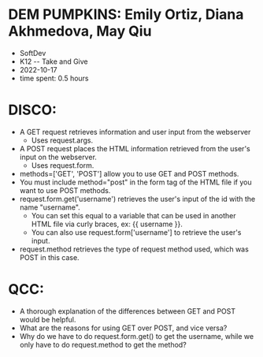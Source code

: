 # DEM PUMPKINS: Emily Ortiz, Diana Akhmedova, May Qiu
* SoftDev
* K12 -- Take and Give
* 2022-10-17
* time spent: 0.5 hours

# DISCO:
* A GET request retrieves information and user input from the webserver
  * Uses request.args.
* A POST request places the HTML information retrieved from the user's input on the webserver.
  * Uses request.form.
* methods=['GET', 'POST'] allow you to use GET and POST methods.
* You must include method="post" in the form tag of the HTML file if you want to use POST methods.
* request.form.get('username') retrieves the user's input of the id with the name "username".
  * You can set this equal to a variable that can be used in another HTML file via curly braces, ex: {{ username }}.
  * You can also use request.form['username'] to retrieve the user's input.
* request.method retrieves the type of request method used, which was POST in this case.

# QCC:
* A thorough explanation of the differences between GET and POST would be helpful.
* What are the reasons for using GET over POST, and vice versa?
* Why do we have to do request.form.get() to get the username, while we only have to do request.method to get the method?
